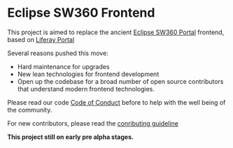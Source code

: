 # Eclipse SW360 Frontend

This project is aimed to replace the ancient [Eclipse SW360 Portal](https://eclipse.org/sw360) frontend, based on [Liferay Portal](https://liferay.dev)

Several reasons pushed this move:

* Hard maintenance for upgrades
* New lean technologies for frontend development
* Open up the codebase for a broad number of open source contributors that understand modern frontend technologies.

Please read our code [Code of Conduct](./CODE_OF_CONDUCT.md) before to help with the well being of the community.

For new contributors, please read the [conributing guideline](./CONTRIBUTING.md)

**This project still on early pre alpha stages.**
